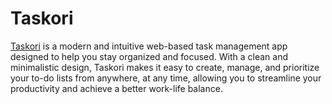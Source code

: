 # Taskori

[Taskori](https://taskori.nuxt.dev) is a modern and intuitive web-based task management app designed to help you stay organized and focused. With a clean and minimalistic design, Taskori makes it easy to create, manage, and prioritize your to-do lists from anywhere, at any time, allowing you to streamline your productivity and achieve a better work-life balance.